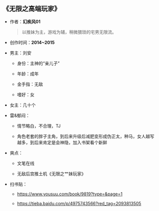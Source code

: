 ## 《无限之高端玩家》

- 作者：**幻疾风01**
  
    > 以推妹为主，游戏为辅，稍微猥琐的宅男无限流。

- 创作时间：**2014~2015**

- 男主：刘安

  * 身份：主神的“亲儿子”
  
  * 年龄：成年
  * 金手指：无敌
  * 嗜好：女

- 女主：几十个

- 雷&郁闷：

  * 情节略白，不合理，TJ

  * 角色老套的胖子主角，到后来升级后减肥变形成伪正太，种马，女人越写越多，到后来肯定是会神隐，加入书架看个新鲜

- 爽点：
  
  * 文笔在线

  * 无敌后宫推土机《无限之艹妹玩家》

- 扫书贴：
  
  * <https://www.yousuu.com/book/9819?type=&page=1>

  * <https://tieba.baidu.com/p/4975743566?red_tag=2093813505>
